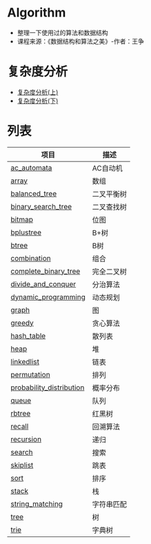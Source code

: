 # Algorithm
- 整理一下使用过的算法和数据结构
- 课程来源：《数据结构和算法之美》-作者：王争

# 复杂度分析
- [复杂度分析(上)](./复杂度分析(上).md)
- [复杂度分析(下)](./复杂度分析(下).md)

# 列表
项目 | 描述 | 
-|-|
[ac_automata](/ac_automata/) | AC自动机 |
[array](/array/) | 数组 |
[balanced_tree](/balanced_tree/) | 二叉平衡树 |
[binary_search_tree](/binary_search_tree/) | 二叉查找树 |
[bitmap](/bitmap/)|位图|
[bplustree](/bplustree/) | B+树 |
[btree](/btree/) | B树 |
[combination](/combination/) | 组合 |
[complete_binary_tree](/complete_binary_tree/) | 完全二叉树 |
[divide_and_conquer](/divide_and_conquer/) | 分治算法 |
[dynamic_programming](/dynamic_programming/) | 动态规划 |
[graph](/graph/) | 图 |
[greedy](/greedy/) | 贪心算法 |
[hash_table](/hash_table/) | 散列表 |
[heap](/heap/) | 堆 |
[linkedlist](/linkedlist/) | 链表 |
[permutation](/permutation/) | 排列 |
[probability_distribution](/probability_distribution/) | 概率分布 |
[queue](/queue/) | 队列 |
[rbtree](/rbtree/) | 红黑树 |
[recall](/recall/) | 回溯算法 |
[recursion](/recursion/) | 递归 |
[search](/search/) | 搜索 |
[skiplist](/skiplist/) | 跳表 |
[sort](/sort/) | 排序 |
[stack](/stack/) | 栈 |
[string_matching](/string_matching/) | 字符串匹配 |
[tree](/tree/) | 树 |
[trie](/trie/) | 字典树 |